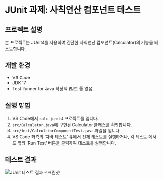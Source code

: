 # JUnit 과제: 사칙연산 컴포넌트 테스트

## 프로젝트 설명
본 프로젝트는 JUnit4를 사용하여 간단한 사칙연산 컴포넌트(Calculator)의 기능을 테스트합니다.

## 개발 환경
- VS Code
- JDK 17
- Test Runner for Java 확장팩 (빌드 툴 없음)

## 실행 방법
1.  VS Code에서 `calc-junit4` 프로젝트를 엽니다.
2.  `src/Calculator.java`에 구현된 Calculator 클래스를 확인합니다.
3.  `src/test/CalculatorComponentTest.java` 파일을 엽니다.
4.  VS Code 좌측의 '자바 테스트' 뷰에서 전체 테스트를 실행하거나, 각 테스트 메서드 옆의 'Run Test' 버튼을 클릭하여 테스트를 실행합니다.

## 테스트 결과
![JUnit 테스트 결과 스크린샷](JUnit_Test_Result_Screenshot.png)